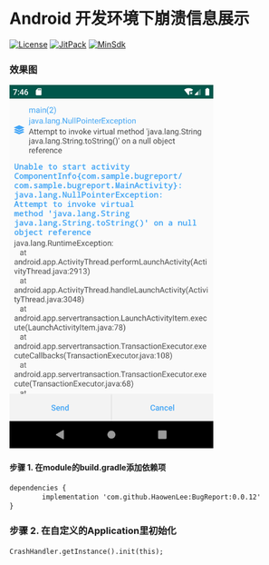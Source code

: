 # Android 开发环境下崩溃信息展示

[![License](https://img.shields.io/badge/License%20-Apache%202-337ab7.svg)](https://www.apache.org/licenses/LICENSE-2.0)
[![JitPack](https://jitpack.io/v/HaowenLee/BugReport.svg)](https://jitpack.io/#HaowenLee/BugReport)
[![MinSdk](https://img.shields.io/badge/%20MinSdk%20-%2014+%20-f0ad4e.svg)](https://android-arsenal.com/api?level=14)

### 效果图

<img src="https://github.com/HaowenLee/BugReport/blob/master/arts/bug_report.png" width="360" alt="BugReport"/>


#### 步骤 1. 在module的build.gradle添加依赖项

```
dependencies {
        implementation 'com.github.HaowenLee:BugReport:0.0.12'
}

```

### 步骤 2. 在自定义的Application里初始化

```
CrashHandler.getInstance().init(this);
```
